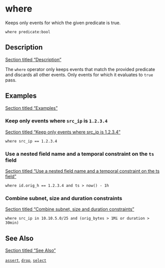 # where

Keeps only events for which the given predicate is true.

```tql
where predicate:bool
```

## Description

[Section titled “Description”](#description)

The `where` operator only keeps events that match the provided predicate and discards all other events. Only events for which it evaluates to `true` pass.

## Examples

[Section titled “Examples”](#examples)

### Keep only events where `src_ip` is `1.2.3.4`

[Section titled “Keep only events where src\_ip is 1.2.3.4”](#keep-only-events-where-src_ip-is-1234)

```tql
where src_ip == 1.2.3.4
```

### Use a nested field name and a temporal constraint on the `ts` field

[Section titled “Use a nested field name and a temporal constraint on the ts field”](#use-a-nested-field-name-and-a-temporal-constraint-on-the-ts-field)

```tql
where id.orig_h == 1.2.3.4 and ts > now() - 1h
```

### Combine subnet, size and duration constraints

[Section titled “Combine subnet, size and duration constraints”](#combine-subnet-size-and-duration-constraints)

```tql
where src_ip in 10.10.5.0/25 and (orig_bytes > 1Mi or duration > 30min)
```

## See Also

[Section titled “See Also”](#see-also)

[`assert`](/reference/operators/assert), [`drop`](/reference/operators/drop), [`select`](/reference/operators/select)
